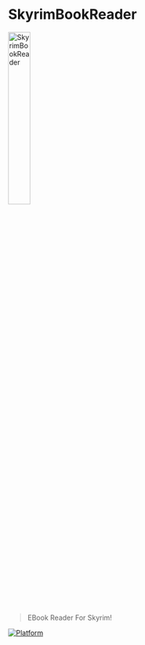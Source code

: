 # SkyrimBookReader
<a href="http://fvcproductions.com"><img src="https://i.ebayimg.com/images/i/123557296889-0-1/s-l1000.jpg" title="SkyrimBookReader" width=30%></a>  

 > EBook Reader For Skyrim!  
 
[![Platform](https://img.shields.io/badge/language-kotlin-orange)](#) 


